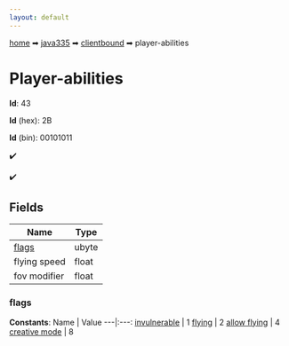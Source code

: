 ```yaml
---
layout: default
---
```


[home](/) ➡ [java335](/protocol/java335) ➡ [clientbound](/protocol/java335/clientbound) ➡ player-abilities

# Player-abilities

**Id**: 43

**Id** (hex): 2B

**Id** (bin): 00101011

✔️

✔️

## Fields

Name | Type
---|---
[flags](#flags) | ubyte
flying speed | float
fov modifier | float

### flags

**Constants**:
Name | Value
---|:---:
[invulnerable](flags_invulnerable) | 1
[flying](flags_flying) | 2
[allow flying](flags_allow-flying) | 4
[creative mode](flags_creative-mode) | 8

